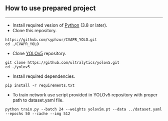 ## How to use prepared project
---
- Install required vesion of [Python](https://www.python.org/) (3.8 or later).
- Clone this repository.
```shell
https://github.com/syphzur/CVAPR_YOLO.git
cd ./CVAPR_YOLO
```
- Clone [YOLOv5](https://github.com/ultralytics/yolov5) repository.
```
git clone https://github.com/ultralytics/yolov5.git
cd ./yolov5
```
- Install required dependencies.
```
pip install -r requirements.txt
```
- To train network use script provided in YOLOv5 repository with proper path to dataset.yaml file.
```
python train.py --batch 24 --weights yolov5m.pt --data ../dataset.yaml --epochs 50 --cache --img 512
```
